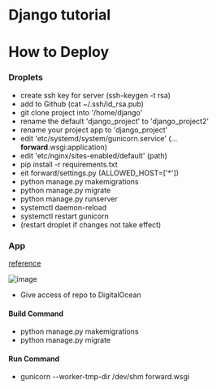 # Django tutorial

# How to Deploy

### Droplets
- create ssh key for server (ssh-keygen -t rsa)
- add to Github (cat ~/.ssh/id_rsa.pub)
- git clone project into '/home/django'
- rename the default 'django_project' to 'django_project2'
- rename your project app to 'django_project'
- edit 'etc/systemd/system/gunicorn.service' (... **forward**.wsgi:application)
- edit 'etc/nginx/sites-enabled/default' (path)
- pip install -r requirements.txt
- eit forward/settings.py (ALLOWED_HOST=['*'])
- python manage.py makemigrations
- python manage.py migrate
- python manage.py runserver
- systemctl daemon-reload
- systemctl restart gunicorn
- (restart droplet if changes not take effect)

### App
[reference](https://docs.digitalocean.com/tutorials/app-deploy-django-app/#step-4-deploying-to-digitalocean-with-app-platform)

![image](https://user-images.githubusercontent.com/51041738/184077759-7ddf4503-6a61-404b-bc6c-deb71d5c5740.png)

- Give access of repo to DigitalOcean

#### Build Command
- python manage.py makemigrations
- python manage.py migrate

#### Run Command
- gunicorn --worker-tmp-dir /dev/shm forward.wsgi

